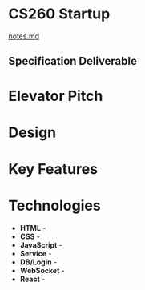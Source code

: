 # CS260 Startup
[notes.md](notes.md)

## Specification Deliverable

# Elevator Pitch

# Design

# Key Features

# Technologies
- **HTML** -
- **CSS** -
- **JavaScript** -
- **Service** -
- **DB/Login** -
- **WebSocket** -
- **React** -